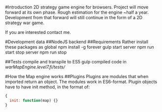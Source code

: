 #Introduction
2D strategy game engine for browsers. Project will move forward at its own phase. Rough estimation for the engine ~half a year.
Development from that forward will still continue in the form of a 2D strategy war game.

If you are interested contact me.

#Development data
##NodeJS backend
##Requirements
Rather install these packages as global
    npm install -g forever gulp
start server
    npm run start
stop server
    npm run stop

##Tests
compile and transpile to ES5
    gulp
compiled code in *warMapEngine.level7.fi/tests/*

#How the Map engine works
##Plugins
Plugins are modules that when imported return an object. The modules work in ES6-format.
Plugin objects have to have init method, in the format of:
```javascript
{
  init: function(map) {}
}
```

